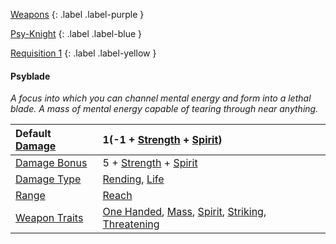 
[Weapons](Game/Weapons-List)
{: .label .label-purple }

[Psy-Knight](Game/Blocks/Psy-Knight)
{: .label .label-blue }

[Requisition 1](Game/Deployment#Requisition)
{: .label .label-yellow }
#### Psyblade
*A focus into which you can channel mental energy and form into a lethal blade. A mass of mental energy capable of tearing through near anything.*

| Default [Damage](Core/Weapons#Calculating%20Damage) | 1(-1 + [Strength](Game/Core/Strength) + [Spirit](Game/Core/Spirit))                                                                                                                                |
| :-------------------------------------------------- | :------------------------------------------------------------------------------------------------------------------------------------------------------------------------------------------------- |
| [Damage Bonus](Game/Core/Weapons#Damage%20Bonus)    | 5 + [Strength](Game/Core/Strength) + [Spirit](Game/Core/Spirit)                                                                                                                                    |
| [Damage Type](Core/Weapons#Damage%20Type)           | [Rending](Game/Core/Injury#Rending), [Life](Game/Core/Injury#Life)                                                                                                                                 |
| [Range](Core/Weapons#Range)                         | [Reach](Game/Core/Movement#Reach)                                                                                                                                                                  |
| [Weapon Traits](Core/Weapon-Traits)                 | [One Handed](Game/Core/Blocks/One-Handed), [Mass](Game/Core/Blocks/Mass), [Spirit](Game/Core/Blocks/Spiritual), [Striking](Game/Core/Blocks/Striking), [Threatening](Game/Core/Blocks/Threatening) |

